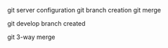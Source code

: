 git server configuration
git branch creation
git merge

git develop branch created

git 3-way merge

